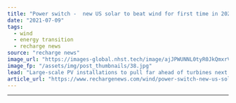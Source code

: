 ```yaml
---
title: "Power switch -  new US solar to beat wind for first time in 2022, says EIA"
date: "2021-07-09"
tags: 
  - wind
  - energy transition
  - recharge news
source: "recharge news"
image_url: "https://images-global.nhst.tech/image/ajJPWUNNL0tyR0JkQmxrVW8zSlJxZzROci9VN1M3TmZzTnk5SU5DaW1kND0=/nhst/binary/1aff798768e82297506548c760fd95cc"
image_fp: "/assets/img/post_thumbnails/38.jpg"
lead: "Large-scale PV installations to pull far ahead of turbines next year as tax credits for latter decline, says government agency"
article_url: "https://www.rechargenews.com/wind/power-switch-new-us-solar-to-beat-wind-for-first-time-in-2022-says-eia/2-1-1037792"
---
```


---
